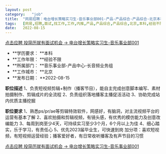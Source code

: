 ```yaml
---
layout:	post
category:	"job"
title:	"网易招聘：电台增长策略实习生-音乐事业部001-产品-产品综合-产品综合-北京本科经验不限"
tags:	[网易,招聘,面试,找工作,工作,内推,产品,产品综合,产品综合,北京,本科,经验不限]
date:	2022-08-15
---
```


[点击应聘 投简历就有面试机会 -> 电台增长策略实习生-音乐事业部001](http://mobile.bole.netease.com/bole/boleDetail?id=41267&employeeId=346f03c3cda5f04c&key=all)



- **学历要求： **本科
- **工作年限： **经验不限
- **所属部门： **音乐事业部-产品中心-长音频业务组
- **工作城市： **北京
- **发布日期： **2022-08-15



**职位描述**
1、负责短视频剪辑+制作（播客节目），能自主完成创意脚本编写、素材拍摄制作、剪辑成片的全流程
2、负责组织落地播客主播促活活动
3、协助完成站内优质主播挖掘



**职位要求**
1、熟悉ps/pr/ae等剪辑特效软件，网感好，有脑洞，对主流视频平台的运营有基本了解
2、喜欢拍摄和剪辑视频，有镜头感，有优秀的模仿能力及创意改编能力
3、每周到岗至少4天，可持续实习至少3个月，6个月以上为佳
4、细心踏实，乐于学习，有责任心
5、优先2023届毕业生，可快速到岗
加分项：喜欢短视频，有短视频运营经验；播客爱好者，有日常收听播客及有声节目的习惯



[点击应聘 投简历就有面试机会 -> 电台增长策略实习生-音乐事业部001](http://mobile.bole.netease.com/bole/boleDetail?id=41267&employeeId=346f03c3cda5f04c&key=all)
